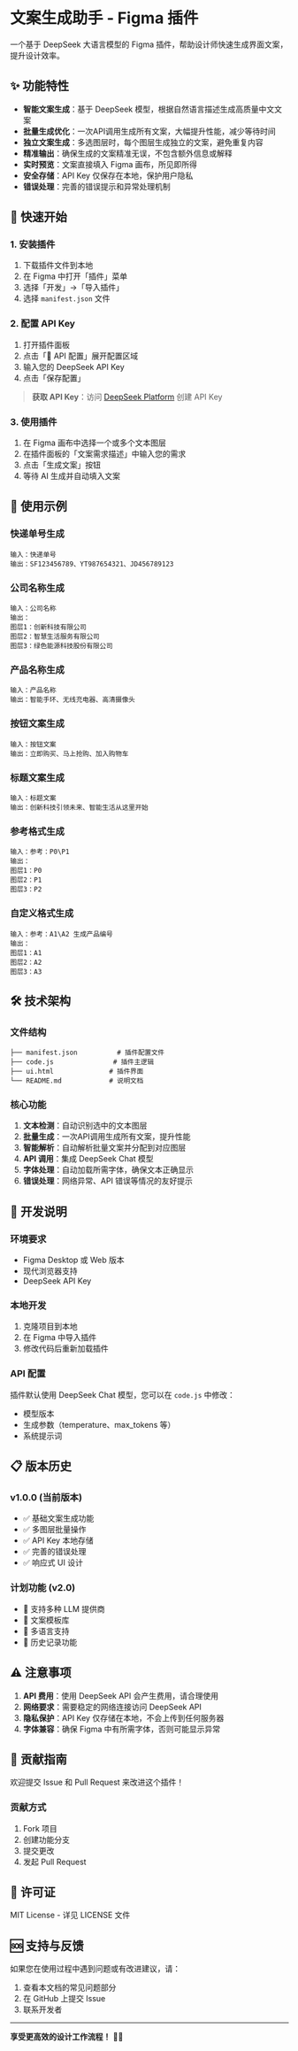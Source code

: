 # 文案生成助手 - Figma 插件

一个基于 DeepSeek 大语言模型的 Figma 插件，帮助设计师快速生成界面文案，提升设计效率。

## ✨ 功能特性

- **智能文案生成**：基于 DeepSeek 模型，根据自然语言描述生成高质量中文文案
- **批量生成优化**：一次API调用生成所有文案，大幅提升性能，减少等待时间
- **独立文案生成**：多选图层时，每个图层生成独立的文案，避免重复内容
- **精准输出**：确保生成的文案精准无误，不包含额外信息或解释
- **实时预览**：文案直接填入 Figma 画布，所见即所得
- **安全存储**：API Key 仅保存在本地，保护用户隐私
- **错误处理**：完善的错误提示和异常处理机制

## 🚀 快速开始

### 1. 安装插件

1. 下载插件文件到本地
2. 在 Figma 中打开「插件」菜单
3. 选择「开发」→「导入插件」
4. 选择 `manifest.json` 文件

### 2. 配置 API Key

1. 打开插件面板
2. 点击「🔑 API 配置」展开配置区域
3. 输入您的 DeepSeek API Key
4. 点击「保存配置」

> **获取 API Key**：访问 [DeepSeek Platform](https://platform.deepseek.com/api_keys) 创建 API Key

### 3. 使用插件

1. 在 Figma 画布中选择一个或多个文本图层
2. 在插件面板的「文案需求描述」中输入您的需求
3. 点击「生成文案」按钮
4. 等待 AI 生成并自动填入文案

## 📝 使用示例

### 快递单号生成
```
输入：快递单号
输出：SF123456789、YT987654321、JD456789123
```

### 公司名称生成
```
输入：公司名称
输出：
图层1：创新科技有限公司
图层2：智慧生活服务有限公司
图层3：绿色能源科技股份有限公司
```

### 产品名称生成
```
输入：产品名称
输出：智能手环、无线充电器、高清摄像头
```

### 按钮文案生成
```
输入：按钮文案
输出：立即购买、马上抢购、加入购物车
```

### 标题文案生成
```
输入：标题文案
输出：创新科技引领未来、智能生活从这里开始
```

### 参考格式生成
```
输入：参考：P0\P1
输出：
图层1：P0
图层2：P1
图层3：P2
```

### 自定义格式生成
```
输入：参考：A1\A2 生成产品编号
输出：
图层1：A1
图层2：A2
图层3：A3
```

## 🛠️ 技术架构

### 文件结构
```
├── manifest.json          # 插件配置文件
├── code.js               # 插件主逻辑
├── ui.html              # 插件界面
└── README.md            # 说明文档
```

### 核心功能

1. **文本检测**：自动识别选中的文本图层
2. **批量生成**：一次API调用生成所有文案，提升性能
3. **智能解析**：自动解析批量文案并分配到对应图层
4. **API 调用**：集成 DeepSeek Chat 模型
5. **字体处理**：自动加载所需字体，确保文本正确显示
6. **错误处理**：网络异常、API 错误等情况的友好提示

## 🔧 开发说明

### 环境要求
- Figma Desktop 或 Web 版本
- 现代浏览器支持
- DeepSeek API Key

### 本地开发
1. 克隆项目到本地
2. 在 Figma 中导入插件
3. 修改代码后重新加载插件

### API 配置
插件默认使用 DeepSeek Chat 模型，您可以在 `code.js` 中修改：
- 模型版本
- 生成参数（temperature、max_tokens 等）
- 系统提示词

## 📋 版本历史

### v1.0.0 (当前版本)
- ✅ 基础文案生成功能
- ✅ 多图层批量操作
- ✅ API Key 本地存储
- ✅ 完善的错误处理
- ✅ 响应式 UI 设计

### 计划功能 (v2.0)
- 🔄 支持多种 LLM 提供商
- 🔄 文案模板库
- 🔄 多语言支持
- 🔄 历史记录功能

## ⚠️ 注意事项

1. **API 费用**：使用 DeepSeek API 会产生费用，请合理使用
2. **网络要求**：需要稳定的网络连接访问 DeepSeek API
3. **隐私保护**：API Key 仅存储在本地，不会上传到任何服务器
4. **字体兼容**：确保 Figma 中有所需字体，否则可能显示异常

## 🤝 贡献指南

欢迎提交 Issue 和 Pull Request 来改进这个插件！

### 贡献方式
1. Fork 项目
2. 创建功能分支
3. 提交更改
4. 发起 Pull Request

## 📄 许可证

MIT License - 详见 LICENSE 文件

## 🆘 支持与反馈

如果您在使用过程中遇到问题或有改进建议，请：
1. 查看本文档的常见问题部分
2. 在 GitHub 上提交 Issue
3. 联系开发者

---

**享受更高效的设计工作流程！** 🎨✨
